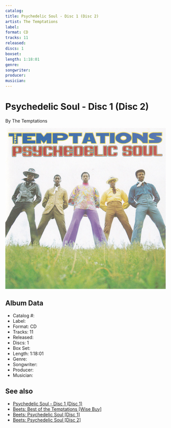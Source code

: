```yaml
---
catalog: 
title: Psychedelic Soul - Disc 1 (Disc 2)
artist: The Temptations
label: 
format: CD
tracks: 11
released: 
discs: 1
boxset: 
length: 1:18:01
genre: 
songwriter: 
producer: 
musician: 
---
```


# Psychedelic Soul - Disc 1 (Disc 2)

By The Temptations

![](../../assets/cdcovers/The_Temptations-Psychedelic_Soul.png)

## Album Data

- Catalog #: 
- Label: 
- Format: CD
- Tracks: 11
- Released: 
- Discs: 1
- Box Set: 
- Length: 1:18:01
- Genre: 
- Songwriter: 
- Producer: 
- Musician: 


## See also

- [Psychedelic Soul - Disc 1 (Disc 1)](Psychedelic_Soul_-_Disc_1_Disc_1.md)
- [Beets: Best of the Temptations [Wise Buy]](../../Beets/The_Temptations/Best_of_the_Temptations_[Wise_Buy].md)
- [Beets: Psychedelic Soul [Disc 1]](../../Beets/The_Temptations/Psychedelic_Soul_[Disc_1].md)
- [Beets: Psychedelic Soul [Disc 2]](../../Beets/The_Temptations/Psychedelic_Soul_[Disc_2].md)
